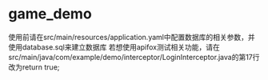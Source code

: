 # game_demo
使用前请在src/main/resources/application.yaml中配置数据库的相关参数，并使用database.sql来建立数据库
若想使用apifox测试相关功能，请在src/main/java/com/example/demo/interceptor/LoginInterceptor.java的第17行改为return true;
